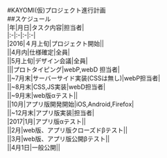 #KAYOMI(仮)プロジェクト進行計画   
##スケジュール  
|年|月日|タスク内容|担当者|  
|:-|:-|:-|:-|  
|2016|４月上旬|プロジェクト開始||  
||4月内|仕様確定|全員|  
||5月上旬|デザイン会議|全員|  
|||プロトタイピング|webP,webD 担当者|  
||~7月末|サーバーサイド実装(CSSは無し)|webP担当者|  
||~8月末|CSS,JS実装|webD担当者|  
||~9月末|web版αテスト||  
||10月|アプリ版開発開始|iOS,Android,Firefox|  
||~12月末|アプリ版実装|担当者|  
|2017|1月|アプリ版αテスト||  
||2月|web版、アプリ版クローズドβテスト||  
||3月|web版、アプリ版公開βテスト||  
||4月1日|一般公開||  

